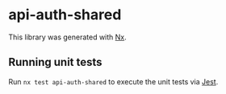 # api-auth-shared

This library was generated with [Nx](https://nx.dev).

## Running unit tests

Run `nx test api-auth-shared` to execute the unit tests via [Jest](https://jestjs.io).
